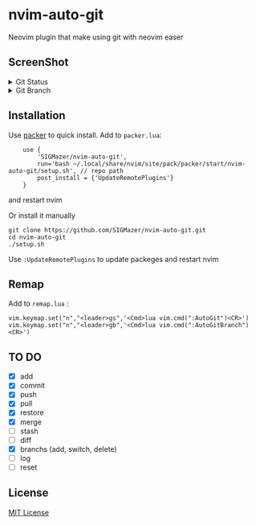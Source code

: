 # nvim-auto-git
Neovim plugin that make using git with neovim easer 

## ScreenShot
<details>
      <summary>Git Status</summary>
<img src="https://github.com/SIGMazer/nvim-auto-git/assets/88988252/93795c5c-6ad3-4685-8c0a-5e99a4bd272b" alt="Alt text" title="Optional title">
Press the letter in help to execute the command 
Ex. 
    if press `a`  when cursor at the same line with `a.txt` it will add it to staging 
</details>
<details>
      <summary>Git Branch</summary>
<img src="https://github.com/SIGMazer/nvim-auto-git/assets/88988252/29d9a0d8-3e24-48a4-95eb-f73ac74100e3" alt="Alt text" title="Optional title">
</details>



## Installation 

Use [packer](https://github.com/wbthomason/packer.nvim) to quick install.
Add to `packer.lua`:
```
    use {
        'SIGMazer/nvim-auto-git',
        run='bash ~/.local/share/nvim/site/pack/packer/start/nvim-auto-git/setup.sh', // repo path 
        post_install = {'UpdateRemotePlugins'}
    }
```
and restart nvim 

Or install it manually
```
git clone https://github.com/SIGMazer/nvim-auto-git.git
cd nvim-auto-git
./setup.sh
```
Use `:UpdateRemotePlugins` to update packeges and restart nvim 

## Remap
Add to `remap.lua` :
```
vim.keymap.set("n","<leader>gs",'<Cmd>lua vim.cmd(":AutoGit")<CR>')
vim.keymap.set("n","<leader>gb",'<Cmd>lua vim.cmd(":AutoGitBranch")<CR>')
```

## TO DO
- [x] add 
- [x] commit
- [x] push
- [x] pull
- [x] restore
- [x] merge
- [ ] stash
- [ ] diff 
- [x] branchs (add, switch, delete) 
- [ ] log
- [ ] reset 

## License 
[MIT License](https://github.com/SIGMazer/nvim-auto-git/blob/main/LICENSE)
